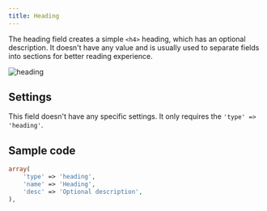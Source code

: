 ```yaml
---
title: Heading
---
```


The heading field creates a simple `<h4>` heading, which has an optional description. It doesn't have any value and is usually used to separate fields into sections for better reading experience.

![heading](https://i.imgur.com/CrDtd5s.png)

## Settings

This field doesn't have any specific settings. It only requires the `'type' => 'heading'`.

## Sample code

```php
array(
    'type' => 'heading',
    'name' => 'Heading',
    'desc' => 'Optional description',
),
```
